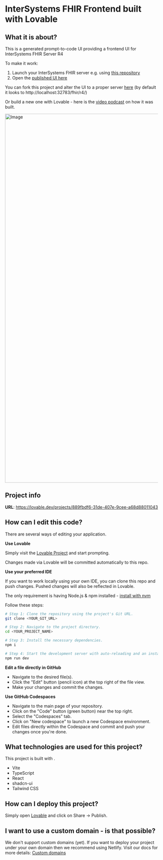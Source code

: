 # InterSystems FHIR Frontend built with Lovable

## What it is about?

This is a generated prompt-to-code UI providing a frontend UI for InterSystems FHIR Server R4

To make it work:
1. Launch your InterSystems FHIR server e.g. using [this repository]([url](https://github.com/intersystems-community/iris-fhir-template))
2. Open the [published UI here]([url](https://patientverse-ui.lovable.app/))

You can fork this project and alter the UI to a proper server [here](https://github.com/evshvarov/fhir-frontend-react-lovable/blob/6de12f125edb47c09a31519136e165a0e16462f3/src/config/fhir.ts#L2) (by default it looks to http://localhost:32783/fhir/r4/)

Or build a new one with Lovable - here is the [video podcast](https://www.youtube.com/watch?v=NmQipSlYaeg) on how it was built.

<img width="1217" alt="Image" src="https://github.com/user-attachments/assets/38d9736b-2830-4045-b2bd-0f887dab29de" />

## Project info

**URL**: https://lovable.dev/projects/889fbdf6-31de-407e-9cee-a68d88011043

## How can I edit this code?

There are several ways of editing your application.

**Use Lovable**

Simply visit the [Lovable Project](https://lovable.dev/projects/889fbdf6-31de-407e-9cee-a68d88011043) and start prompting.

Changes made via Lovable will be committed automatically to this repo.

**Use your preferred IDE**

If you want to work locally using your own IDE, you can clone this repo and push changes. Pushed changes will also be reflected in Lovable.

The only requirement is having Node.js & npm installed - [install with nvm](https://github.com/nvm-sh/nvm#installing-and-updating)

Follow these steps:

```sh
# Step 1: Clone the repository using the project's Git URL.
git clone <YOUR_GIT_URL>

# Step 2: Navigate to the project directory.
cd <YOUR_PROJECT_NAME>

# Step 3: Install the necessary dependencies.
npm i

# Step 4: Start the development server with auto-reloading and an instant preview.
npm run dev
```

**Edit a file directly in GitHub**

- Navigate to the desired file(s).
- Click the "Edit" button (pencil icon) at the top right of the file view.
- Make your changes and commit the changes.

**Use GitHub Codespaces**

- Navigate to the main page of your repository.
- Click on the "Code" button (green button) near the top right.
- Select the "Codespaces" tab.
- Click on "New codespace" to launch a new Codespace environment.
- Edit files directly within the Codespace and commit and push your changes once you're done.

## What technologies are used for this project?

This project is built with .

- Vite
- TypeScript
- React
- shadcn-ui
- Tailwind CSS

## How can I deploy this project?

Simply open [Lovable](https://lovable.dev/projects/889fbdf6-31de-407e-9cee-a68d88011043) and click on Share -> Publish.

## I want to use a custom domain - is that possible?

We don't support custom domains (yet). If you want to deploy your project under your own domain then we recommend using Netlify. Visit our docs for more details: [Custom domains](https://docs.lovable.dev/tips-tricks/custom-domain/)
